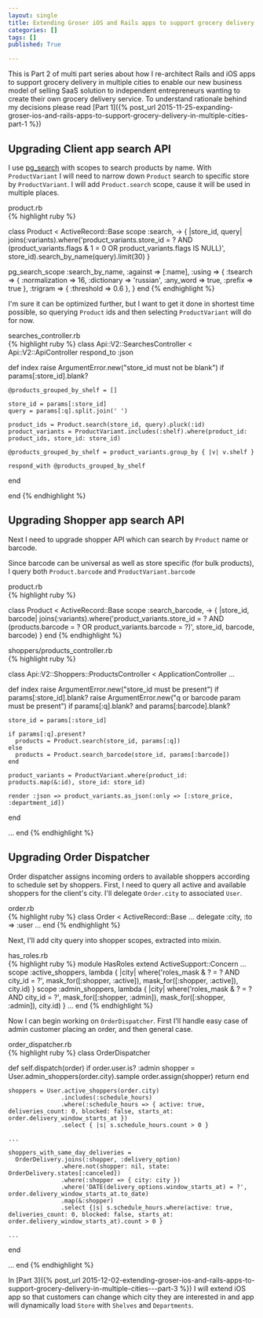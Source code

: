 ```yaml
---
layout: single
title: Extending Groser iOS and Rails apps to support grocery delivery in multiple cities - Part 2
categories: []
tags: []
published: True

---
```


This is Part 2 of multi part series about how I re-architect Rails and iOS apps to support grocery delivery in multiple cities to enable our new business model of selling SaaS solution to independent entrepreneurs wanting to create their own grocery delivery service. To understand rationale behind my decisions please read [Part 1]({% post_url 2015-11-25-expanding-groser-ios-and-rails-apps-to-support-grocery-delivery-in-multiple-cities-part-1 %})

## Upgrading Client app search API

I use [pg_search](https://github.com/Casecommons/pg_search) with scopes to search products by name. With `ProductVariant` I will need to narrow down `Product` search to specific store by `ProductVariant`. I will add `Product.search` scope, cause it will be used in multiple places.

<figcaption>product.rb</figcaption>
{% highlight ruby %}

class Product < ActiveRecord::Base
  scope :search, -> { |store_id, query| joins(:variants).where('product_variants.store_id = ? AND (product_variants.flags & 1 = 0 OR product_variants.flags IS NULL)', store_id).search_by_name(query).limit(30) }

  pg_search_scope :search_by_name,
                  :against => [:name], 
                  :using => {
                    :tsearch => { :normalization => 16, :dictionary => 'russian', :any_word => true, :prefix => true }, 
                    :trigram => { :threshold => 0.6 },
                  }
end
{% endhighlight %}

I'm sure it can be optimized further, but I want to get it done in shortest time possible, so querying `Product` ids and then selecting `ProductVariant` will do for now.

<figcaption>searches_controller.rb</figcaption>
{% highlight ruby %}
class Api::V2::SearchesController < Api::V2::ApiController
  respond_to :json

  def index
    raise ArgumentError.new("store_id must not be blank") if params[:store_id].blank?

    @products_grouped_by_shelf = []

    store_id = params[:store_id]
    query = params[:q].split.join(' ')

    product_ids = Product.search(store_id, query).pluck(:id)
    product_variants = ProductVariant.includes(:shelf).where(product_id: product_ids, store_id: store_id)

    @products_grouped_by_shelf = product_variants.group_by { |v| v.shelf }

    respond_with @products_grouped_by_shelf
  end

end
{% endhighlight %}

## Upgrading Shopper app search API

Next I need to upgrade shopper API which can search by `Product` name or barcode.

Since barcode can be universal as well as store specific (for bulk products), I query both `Product.barcode` and `ProductVariant.barcode`

<figcaption>product.rb</figcaption>
{% highlight ruby %}

class Product < ActiveRecord::Base
scope :search_barcode, -> { |store_id, barcode| joins(:variants).where('product_variants.store_id = ? AND (products.barcode = ? OR product_variants.barcode = ?)', store_id, barcode, barcode) }
end
{% endhighlight %}

<figcaption>shoppers/products_controller.rb</figcaption>
{% highlight ruby %}

class Api::V2::Shoppers::ProductsController < ApplicationController
  ...

  def index
    raise ArgumentError.new("store_id must be present") if params[:store_id].blank?
    raise ArgumentError.new("q or barcode param must be present") if params[:q].blank? and params[:barcode].blank?

    store_id = params[:store_id]

    if params[:q].present?
      products = Product.search(store_id, params[:q])
    else
      products = Product.search_barcode(store_id, params[:barcode])
    end 

    product_variants = ProductVariant.where(product_id: products.map(&:id), store_id: store_id)

    render :json => product_variants.as_json(:only => [:store_price, :department_id])
  end


  ...
end
{% endhighlight %}

## Upgrading Order Dispatcher

Order dispatcher assigns incoming orders to available shoppers according to schedule set by shoppers. First, I need to query all active and available shoppers for the client's city. I'll delegate `Order.city` to associated `User`.

<figcaption>order.rb</figcaption>
{% highlight ruby %}
class Order < ActiveRecord::Base
  ...
  delegate :city, :to => :user
  ...
end
{% endhighlight %}

Next, I'll add city query into shopper scopes, extracted into mixin.

<figcaption>has_roles.rb</figcaption>
{% highlight ruby %}
module HasRoles
  extend ActiveSupport::Concern
  ...
  scope :active_shoppers, lambda { |city| where('roles_mask & ? = ? AND city_id = ?', mask_for([:shopper, :active]), mask_for([:shopper, :active]), city.id) }
  scope :admin_shoppers, lambda { |city| where('roles_mask & ? = ? AND city_id = ?', mask_for([:shopper, :admin]), mask_for([:shopper, :admin]), city.id) }
  ...
end
{% endhighlight %}

Now I can begin working on `OrderDispatcher`. First I'll handle easy case of admin customer placing an order, and then general case.

<figcaption>order_dispatcher.rb</figcaption>
{% highlight ruby %}
class OrderDispatcher

  def self.dispatch(order)
    if order.user.is? :admin
      shopper = User.admin_shoppers(order.city).sample
      order.assign(shopper)
      return
    end

    shoppers = User.active_shoppers(order.city)
                   .includes(:schedule_hours)
                   .where(:schedule_hours => { active: true, deliveries_count: 0, blocked: false, starts_at: order.delivery_window_starts_at })
                   .select { |s| s.schedule_hours.count > 0 }

    ...

    shoppers_with_same_day_deliveries = 
      OrderDelivery.joins(:shopper, :delivery_option)
                   .where.not(shopper: nil, state: OrderDelivery.states[:canceled])
                   .where(:shopper => { city: city })
                   .where('DATE(delivery_options.window_starts_at) = ?', order.delivery_window_starts_at.to_date)
                   .map(&:shopper)
                   .select {|s| s.schedule_hours.where(active: true, deliveries_count: 0, blocked: false, starts_at: order.delivery_window_starts_at).count > 0 }
    
    ...    
  end

  ...
end
{% endhighlight %}

In [Part 3]({% post_url 2015-12-02-extending-groser-ios-and-rails-apps-to-support-grocery-delivery-in-multiple-cities---part-3 %}) I will extend iOS app so that customers can change which city they are interested in and app will dynamically load `Store` with `Shelves` and `Departments`.